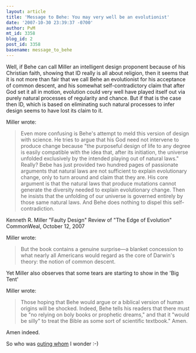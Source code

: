 ```yaml
---
layout: article
title: 'Message to Behe: You may very well be an evolutionist'
date: '2007-10-30 23:39:37 -0700'
author: PvM
mt_id: 3358
blog_id: 2
post_id: 3358
basename: message_to_behe
---
```

Well, if Behe can call Miller an intelligent design proponent because of his Christian faith, showing that ID really is all about religion, then it seems that it is not more than fair that we call Behe an evolutionist for his acceptance of common descent, and his somewhat self-contradictory claim that after God set it all in motion, evolution could very well have played itself out via purely natural processes of regularity and chance. But if that is the case then ID, which is based on eliminating such natural processes to infer design seems to have lost its claim to it.

Miller wrote:

> Even more confusing is Behe's attempt to meld this version of design with science. He tries to argue that his 
> God need not intervene to produce change because "the purposeful design of life to any degree is easily compatible with the idea that, after its initiation, the universe unfolded exclusively by the intended playing out of natural laws." Really? Bebe has just provided two hundred pages of passionate arguments that natural laws are not sufficient to explain evolutionary change, only to turn around and claim that they
> are. His core argument is that the natural laws that produce mutations cannot generate the diversity needed to explain evolutionary change. Then he insists that the unfolding of our universe is governed entirely by those same natural laws. And Behe does nothing to dispel this self-contradiction.

Kenneth R. Miller  "Faulty Design" Review of "The Edge of Evolution" CommonWeal, October 12, 2007

Miller wrote:

> But the book contains a genuine surprise—a blanket concession to what nearly all Americans would regard as the core of Darwin's theory: the notion of common descent.

Yet Miller also observes that some tears are starting to show in the 'Big Tent'

Miller wrote:

> Those hoping that Behe would argue  or a biblical version of human origins will be shocked. Indeed, Behe tells his readers that there must be "no relying  on boly books or prophetic dreams," and that it "would be silly" to treat the Bible  as some sort of scientific textbook."
> Amen.

Amen indeed.  

So who was [outing whom](http://www.uncommondescent.com/intelligent-design/behe-outs-miller-as-id-proponent/) I wonder :-)
